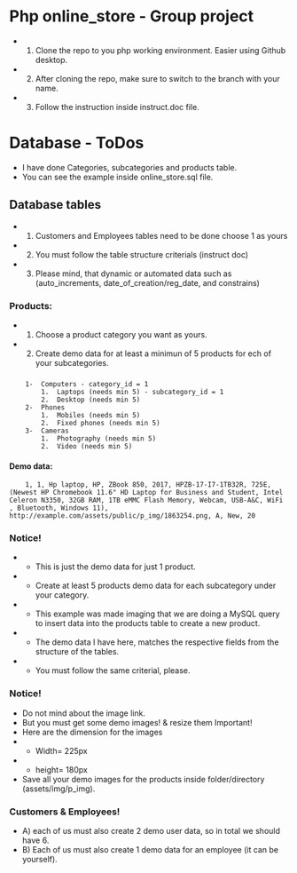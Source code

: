 # Php online_store - Group project
- 1) Clone the repo to you php working environment. Easier using Github desktop.
- 2) After cloning the repo, make sure to switch to the branch with your name.
- 3) Follow the instruction inside instruct.doc file.
# Database - ToDos
- I have done Categories, subcategories and products table.
- You can see the example inside online_store.sql file.
## Database tables
- 1) Customers and Employees tables need to be done choose 1 as yours
- 2) You must follow the table structure criterials (instruct doc)
- 3) Please mind, that dynamic or automated data such as (auto_increments, date_of_creation/reg_date, and constrains)
### Products:
- 1) Choose a product category you want as yours.
- 2) Create demo data for at least a minimun of 5 products for ech of your subcategories.
###
        1-  Computers - category_id = 1
            1.	Laptops (needs min 5) - subcategory_id = 1
            2.	Desktop (needs min 5)
        2-	Phones
            1.	Mobiles (needs min 5)
            2.	Fixed phones (needs min 5)
        3-	Cameras
            1.	Photography (needs min 5)
            2.	Video (needs min 5)
#### Demo data: 
        1, 1, Hp laptop, HP, ZBook 850, 2017, HPZB-17-I7-1TB32R, 725E, (Newest HP Chromebook 11.6" HD Laptop for Business and Student, Intel Celeron N3350, 32GB RAM, 1TB eMMC Flash Memory, Webcam, USB-A&C, WiFi , Bluetooth, Windows 11), http://example.com/assets/public/p_img/1863254.png, A, New, 20
### Notice!
- - This is just the demo data for just 1 product. 
- - Create at least 5 products demo data for each subcategory under your category.
- - This example was made imaging that we are doing a MySQL query to insert data into the products table to create a new product.
- - The demo data I have here, matches the respective fields from the structure of  the tables.
- - You must follow the same criterial, please.
### Notice!
- Do not mind about the image link.
- But you must get some demo images! & resize them Important!
- Here are the dimension for the images 
- - Width= 225px
- - height= 180px
- Save all your demo images for the products inside folder/directory (assets/img/p_img).
### Customers & Employees!
- A)	each of us must also create 2 demo user data, so in total we should have 6.
- B)	Each of us must also create 1 demo data for an employee (it can be yourself).